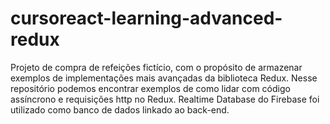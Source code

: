 # cursoreact-learning-advanced-redux
Projeto de compra de refeições fictício, com o propósito de armazenar exemplos de implementações mais avançadas da biblioteca Redux. Nesse repositório podemos encontrar exemplos de como lidar com código assíncrono e requisições http no Redux. Realtime Database do Firebase foi utilizado como banco de dados linkado ao back-end.
